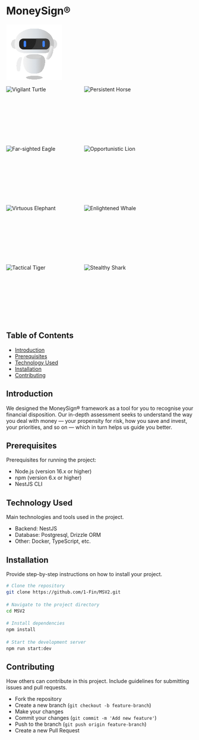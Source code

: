 # MoneySign®

![Animated Image 1](images/ms.gif)

<div style="display: flex; flex-wrap: wrap; gap: 10px;">
  <img src="https://moneysign.s3.ap-south-1.amazonaws.com/Moneysign_SDK/turtle.svg" alt="Vigilant Turtle" style="width: 200px; height: 150px;">
  <img src="https://moneysign.s3.ap-south-1.amazonaws.com/Moneysign_SDK/horse.svg" alt="Persistent Horse" style="width: 200px; height: 150px;">
  <img src="https://moneysign.s3.ap-south-1.amazonaws.com/Moneysign_SDK/eagle.svg" alt="Far-sighted Eagle" style="width: 200px; height: 150px;">
  <img src="https://moneysign.s3.ap-south-1.amazonaws.com/Moneysign_SDK/lion.svg" alt="Opportunistic Lion" style="width: 200px; height: 150px;">
  <img src="https://moneysign.s3.ap-south-1.amazonaws.com/Moneysign_SDK/elephant.svg" alt="Virtuous Elephant" style="width: 200px; height: 150px;">
  <img src="https://moneysign.s3.ap-south-1.amazonaws.com/Moneysign_SDK/whale.svg" alt="Enlightened Whale" style="width: 200px; height: 150px;">
  <img src="https://moneysign.s3.ap-south-1.amazonaws.com/Moneysign_SDK/tiger.svg" alt="Tactical Tiger" style="width: 200px; height: 150px;">
  <img src="https://moneysign.s3.ap-south-1.amazonaws.com/Moneysign_SDK/shark.svg" alt="Stealthy Shark" style="width: 200px; height: 150px;">
</div>

## Table of Contents

- [Introduction](#introduction)
- [Prerequisites](#prerequisites)
- [Technology Used](#technology-used)
- [Installation](#installation)
- [Contributing](#contributing)

## Introduction

We designed the MoneySign® framework as a tool for you to recognise your financial disposition. Our in-depth assessment seeks to understand the way you deal with money — your propensity for risk, how you save and invest, your priorities, and so on — which in turn helps us guide you better.

## Prerequisites

Prerequisites for running the project:

- Node.js (version 16.x or higher)
- npm (version 6.x or higher)
- NestJS CLI

## Technology Used

Main technologies and tools used in the project.

- Backend: NestJS
- Database: Postgresql, Drizzle ORM
- Other: Docker, TypeScript, etc.

## Installation

Provide step-by-step instructions on how to install your project.

```bash
# Clone the repository
git clone https://github.com/1-Fin/MSV2.git

# Navigate to the project directory
cd MSV2

# Install dependencies
npm install

# Start the development server
npm run start:dev
```

## Contributing
How others can contribute in this project. Include guidelines for submitting issues and pull requests.

- Fork the repository
- Create a new branch (`git checkout -b feature-branch`)
- Make your changes
- Commit your changes (`git commit -m 'Add new feature'`)
- Push to the branch (`git push origin feature-branch`)
- Create a new Pull Request

